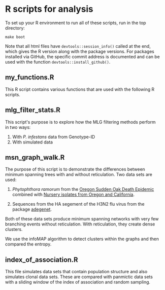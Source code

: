 # R scripts for analysis

To set up your R environment to run all of these scripts, run in the top directory:

```
make boot
```

Note that all html files have `devtools::session_info()` called at the end, which gives the R version along with the package versions. For packages installed via GitHub, the specific commit address is documented and can be used with the function `devtools::install_github()`.

## my_functions.R

This R script contains various functions that are used with the following R scripts. 

## mlg\_filter\_stats.R

This script's purpose is to explore how the MLG filtering methods perform in two ways:

 1. With *P. infestans* data from Genotype-ID
 2. With simulated data

## msn\_graph\_walk.R

The purpose of this script is to demonstrate the differences between minimum spanning trees with and without reticulation. Two data sets are used:

 1. *Phytophthora ramorum* from the [Oregon Sudden Oak Death Epidemic](http://dx.doi.org/10.5281/zenodo.13007) combined with [Nursery isolates from Oregon and California](http://journals.plos.org/plospathogens/article?id=10.1371/journal.ppat.1000583).
 
 2. Sequences from the HA segement of the H3N2 flu virus from the package [adegenet](https://github.com/thibautjombart/adegenet).
 
Both of these data sets produce minimum spanning networks with very few branching events without reticulation. With reticulation, they create dense clusters.

We use the infoMAP algorithm to detect clusters within the graphs and then compared the entropy.

## index\_of\_association.R

This file simulates data sets that contain population structure and also simulates clonal data sets. These are compared with panmictic data sets with a sliding window of the index of association and random sampling. 